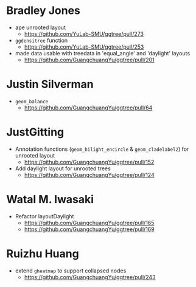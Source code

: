 # Bradley Jones

+ ape unrooted layout
  - <https://github.com/YuLab-SMU/ggtree/pull/273>
+ `ggdensitree` function
  - <https://github.com/YuLab-SMU/ggtree/pull/253>
+ made data usable with treedata in 'equal_angle' and 'daylight' layouts 
  - <https://github.com/GuangchuangYu/ggtree/pull/201>

# Justin Silverman

+ `geom_balance`
	- <https://github.com/GuangchuangYu/ggtree/pull/64>

# JustGitting

+ Annotation functions (`geom_hilight_encircle` & `geom_cladelabel2`) for
  unrooted layout
  - <https://github.com/GuangchuangYu/ggtree/pull/152>
+ Add daylight layout for unrooted trees
  - <https://github.com/GuangchuangYu/ggtree/pull/124>

# Watal M. Iwasaki

+ Refactor layoutDaylight
  - <https://github.com/GuangchuangYu/ggtree/pull/165>
  - <https://github.com/GuangchuangYu/ggtree/pull/169>

# Ruizhu Huang

+ extend `gheatmap` to support collapsed nodes
  - <https://github.com/GuangchuangYu/ggtree/pull/243>

